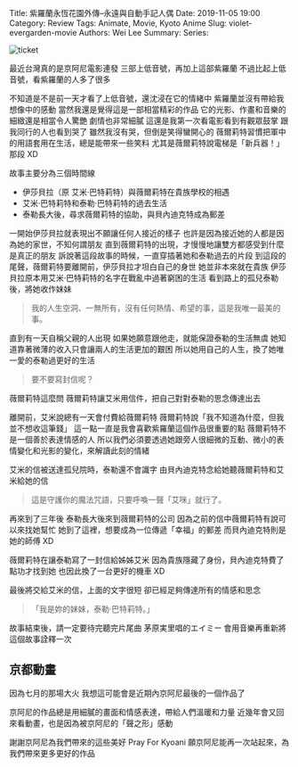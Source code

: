 Title: 紫羅蘭永恆花園外傳–永遠與自動手記人偶
Date: 2019-11-05 19:00
Category: Review
Tags: Animate, Movie, Kyoto Anime
Slug: violet-evergarden-movie
Authors: Wei Lee
Summary:
Series:

![ticket]({static}/images/post-images/2019-11-05-06-violet-evergarden-movie/ticket.jpg)

<!--more-->

最近台灣真的是京阿尼電影連發
三部上低音號，再加上這部紫羅蘭
不過比起上低音號，看紫羅蘭的人多了很多

不知道是不是前一天才看了上低音號，還沈浸在它的情緒中
紫羅蘭並沒有帶給我想像中的感動
當然我還是覺得這是一部相當精彩的作品
它的光影、作畫和音樂的細緻還是相當令人驚艷
劇情也非常細膩
這還是我第一次看電影看到有觀眾鼓掌
跟我同行的人也看到哭了
雖然我沒有哭，但倒是笑得蠻開心的
薇爾莉特習慣把軍中的用語套用在生活，總是能帶來一些笑料
尤其是薇爾莉特說電梯是「新兵器！」那段 XD

故事主要分為三個時間線

* 伊莎貝拉（原 艾米‧巴特莉特）與薇爾莉特在貴族學校的相遇
* 艾米‧巴特莉特和泰勒‧巴特莉特的過去生活
* 泰勒長大後，尋求薇爾莉特的協助，與貝內迪克特成為郵差

一開始伊莎貝拉就表現出不願讓任何人接近的樣子
也許是因為接近她的人都是因為她的家世，不知何謂朋友
直到薇爾莉特的出現，才慢慢地讓雙方都感受到什麼是真正的朋友
訴說著這段故事的時候，一直穿插著她和泰勒過去的片段
到這段的尾聲，薇爾莉特要離開前，伊莎貝拉才坦白自己的身世
她並非本來就在貴族
伊莎貝拉原本用艾米‧巴特莉特的名字在戰亂中過著窮困的生活
看到路上的孤兒泰勒後，將她收作妹妹

> 我的人生空洞、一無所有，沒有任何熱情、希望的事，這是我唯一最美的事。

直到有一天自稱父親的人出現
如果她願意跟他走，就能保證泰勒的生活無虞
她知道靠著微薄的收入只會讓兩人的生活更加的艱困
所以她用自己的人生，換了她唯一愛的泰勒過更好的生活

> 要不要寫封信呢？

薇爾莉特這麼問
薇爾莉特讓艾米用信件，把自己對對泰勒的思念傳達出去

離開前，艾米說總有一天會付費給薇爾莉特
薇爾莉特說「我不知道為什麼，但我並不想收這筆錢」
這一點一直是我會喜歡紫羅蘭這個作品很重要的點
薇爾莉特不是一個善於表達情感的人
所以我們必須要透過她跟旁人很細微的互動、微小的表情變化和光影的變化，來解讀此刻的情緒

艾米的信被送達孤兒院時，泰勒還不會識字
由貝內迪克特念給她聽薇爾莉特和艾米給她的信

> 這是守護你的魔法咒語，只要呼喚一聲「艾咪」就行了。

再來到了三年後
泰勒長大後來到薇爾莉特的公司
因為之前的信中薇爾莉特有說可以來找她幫忙
她到了這裡，想要成為一位傳遞「幸福」的郵差
而貝內迪克特則是她的師傅 XD

薇爾莉特在讓泰勒寫了一封信給姊姊艾米
因為貴族隱藏了身份，貝內迪克特費了點功才找到她
也因此換了一台更好的機車 XD

最後將交給艾米的信，上面的文字很短
卻已經足夠傳達所有的情感和思念

> 「我是妳的妹妹，泰勒‧巴特莉特。」

故事結束後，請一定要待完聽完片尾曲
茅原実里唱的エイミー
會用音樂再重新將這個故事詮釋一次

## 京都動畫
因為七月的那場大火
我想這可能會是近期內京阿尼最後的一個作品了

京阿尼的作品總是用細膩的畫面和情感表達，帶給人們溫暖和力量
近幾年會又回來看動畫，也是因為被京阿尼的「聲之形」感動

謝謝京阿尼為我們帶來的這些美好
Pray For Kyoani
願京阿尼能再一次站起來，為我們帶來更多更好的作品
